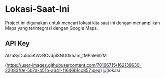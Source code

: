 # Lokasi-Saat-Ini

Project ini digunakan untuk mencari lokasi kita saat ini dengan menampilkan Maps yang terintegrasi dengan Google Maps.

## API Key
AIzaSyDu5b5KWzBCvdplSNUGkham_tMPale6l2M

(https://user-images.githubusercontent.com/70166715/162139630-22083f0e-5b7d-451b-a641-f1646b1cc857.jpeg)
![lokasi](https://user-images.githubusercontent.com/70166715/162140004-5b622d7b-5cc8-44e6-b9b6-346c2904685c.jpeg)
